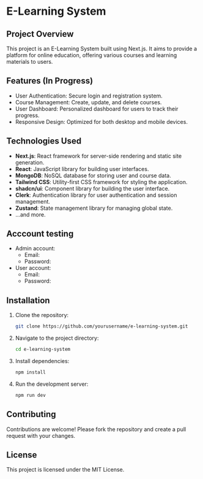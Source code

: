 # E-Learning System

## Project Overview

This project is an E-Learning System built using Next.js. It aims to provide a platform for online education, offering various courses and learning materials to users.

## Features (In Progress)

- User Authentication: Secure login and registration system. 
- Course Management: Create, update, and delete courses. 
- User Dashboard: Personalized dashboard for users to track their progress. 
- Responsive Design: Optimized for both desktop and mobile devices.

## Technologies Used

- **Next.js**: React framework for server-side rendering and static site generation.
- **React**: JavaScript library for building user interfaces.
- **MongoDB**: NoSQL database for storing user and course data.
- **Tailwind CSS**: Utility-first CSS framework for styling the application.
- **shadcn/ui**: Component library for building the user interface.
- **Clerk**: Authentication library for user authentication and session management.
- **Zustand**: State management library for managing global state.
- ...and more.

## Acccount testing

- Admin account: 
    - Email: 
    - Password: 
- User account:
    - Email: 
    - Password:

## Installation

1. Clone the repository:
    ```bash
    git clone https://github.com/yourusername/e-learning-system.git
    ```
2. Navigate to the project directory:
    ```bash
    cd e-learning-system
    ```
3. Install dependencies:
    ```bash
    npm install
    ```
4. Run the development server:
    ```bash
    npm run dev
    ```

## Contributing

Contributions are welcome! Please fork the repository and create a pull request with your changes.

## License

This project is licensed under the MIT License.
